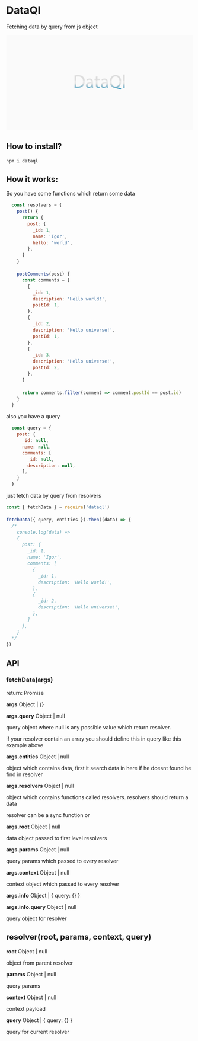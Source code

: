 # DataQl

Fetching data by query from js object

![dataql](https://raw.githubusercontent.com/sterzhakov/dataql/master/logo.jpg)

## How to install?
```bash
npm i dataql
```

## How it works:

So you have some functions which return some data

```javascript
  const resolvers = {
    post() {
      return {
        post: {
          _id: 1,
          name: 'Igor',
          hello: 'world',
        },
      }
    }

    postComments(post) {
      const comments = [
        {
          _id: 1,
          description: 'Hello world!',
          postId: 1,
        },
        {
          _id: 2,
          description: 'Hello universe!',
          postId: 1,
        },
        {
          _id: 3,
          description: 'Hello universe!',
          postId: 2,
        },
      ]

      return comments.filter(comment => comment.postId == post.id)
    }
  }
```
 also you have a query

```javascript
  const query = {
    post: {
      _id: null,
      name: null,
      comments: [
        _id: null,
        description: null,
      ],      
    }
  }
```

just fetch data by query from resolvers

```javascript
const { fetchData } = require('dataql')

fetchData({ query, entities }).then((data) => {
  /*
    console.log(data) =>
    {
      post: {
        _id: 1,
        name: 'Igor',
        comments: [
          {
            _id: 1,
            description: 'Hello world!',
          },
          {
            _id: 2,
            description: 'Hello universe!',
          },        
        ]
      },
    }
  */
})
```

## API

### fetchData(args)

return: Promise

**args** Object | {}

**args.query** Object | null

query object where null is any possible value which return resolver.

if your resolver contain an array you should define this in query like this example above

**args.entities** Object | null

object which contains data, first it search data in here if he doesnt found he find in resolver

**args.resolvers** Object | null

object which contains functions called resolvers.
resolvers should return a data

resolver can be a sync function or

**args.root** Object | null

data object passed to first level resolvers

**args.params** Object | null

query params which passed to every resolver

**args.context** Object | null

context object which passed to every resolver

**args.info** Object | { query: {} }

**args.info.query** Object | null

query object for resolver

## resolver(root, params, context, query)

**root** Object | null

object from parent resolver

**params** Object | null

query params

**context** Object | null

context payload

**query** Object | { query: {} }

query for current resolver
